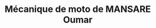---
title: "Mécanique de moto de MANSARE Oumar"
url: /sitakoto/mecanique-de-moto-de-mansare-oumar/
shop: Autowerkstatt
---
